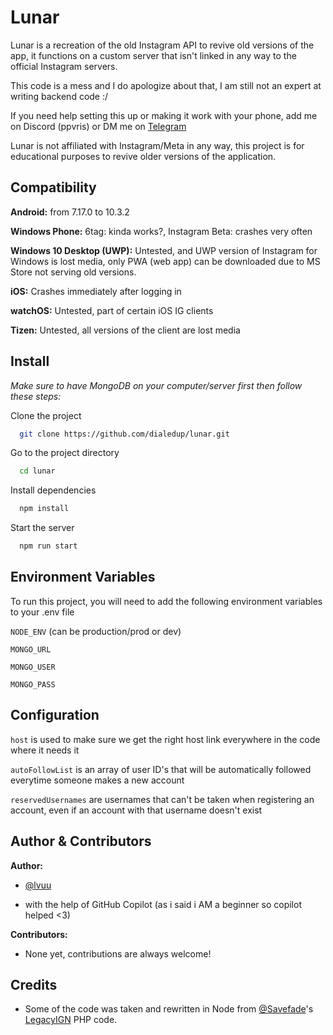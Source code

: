 
# Lunar

Lunar is a recreation of the old Instagram API to revive old versions of the app, it functions on a custom server that isn't linked in any way to the official Instagram servers.

This code is a mess and I do apologize about that, I am still not an expert at writing backend code :/

If you need help setting this up or making it work with your phone, add me on Discord (ppvris) or DM me on [Telegram](https://t.me/xpvris)

Lunar is not affiliated with Instagram/Meta in any way, this project is for educational purposes to revive older versions of the application.
 
## Compatibility

**Android:** from 7.17.0 to 10.3.2

**Windows Phone:** 6tag: kinda works?, Instagram Beta: crashes very often

**Windows 10 Desktop (UWP):** Untested, and UWP version of Instagram for Windows is lost media, only PWA (web app) can be downloaded due to MS Store not serving old versions.

**iOS:** Crashes immediately after logging in

**watchOS:** Untested, part of certain iOS IG clients

**Tizen:** Untested, all versions of the client are lost media

## Install

*Make sure to have MongoDB on your computer/server first then follow these steps:*

Clone the project

```bash
  git clone https://github.com/dialedup/lunar.git
```

Go to the project directory

```bash
  cd lunar
```

Install dependencies

```bash
  npm install
```

Start the server

```bash
  npm run start
```


## Environment Variables

To run this project, you will need to add the following environment variables to your .env file

`NODE_ENV` (can be production/prod or dev)

`MONGO_URL`

`MONGO_USER`

`MONGO_PASS`


## Configuration

`host` is used to make sure we get the right host link everywhere in the code where it needs it

`autoFollowList` is an array of user ID's that will be automatically followed everytime someone makes a new account

`reservedUsernames` are usernames that can't be taken when registering an account, even if an account with that username doesn't exist

## Author & Contributors

**Author:**

- [@lvuu](https://www.github.com/lvuu)

- with the help of GitHub Copilot (as i said i AM a beginner so copilot helped <3)

**Contributors:**

- None yet, contributions are always welcome!

## Credits

- Some of the code was taken and rewritten in Node from [@Savefade](https://www.github.com/Savefade)'s [LegacyIGN](https://github.com/Savefade/LegacyIGN) PHP code.
